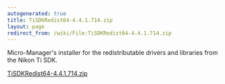 ```yaml
---
autogenerated: true
title: TiSDKRedist64-4.4.1.714.zip
layout: page
redirect_from: /wiki/File:TiSDKRedist64-4.4.1.714.zip
---
```


Micro-Manager's installer for the redistributable drivers and libraries
from the Nikon Ti SDK.

[TiSDKRedist64-4.4.1.714.zip](/media/files/TiSDKRedist64-4.4.1.714.zip)

